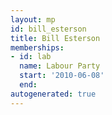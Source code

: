 ```yaml
---
layout: mp
id: bill_esterson
title: Bill Esterson
memberships:
- id: lab
  name: Labour Party
  start: '2010-06-08'
  end: 
autogenerated: true
---
```

